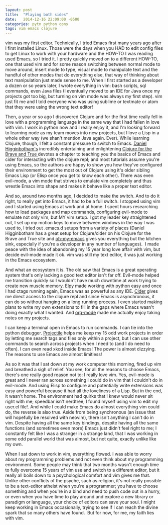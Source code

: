 ```yaml
---
layout: post
title:  "Playing both sides"
date:   2014-12-16 22:09:00 -0500
categories: pytn python cons
tags: vim emacs clojure 
---
```

vim was my first editor. Technically, I tried Emacs first many years ago after I first installed Linux. Those were the days when you HAD to edit config files to get Linux to work with your hardware and the HOW-TO I was reading used Emacs, so I tried it. I pretty quickly moved on to a different HOW-TO, one that used vim and for some reason switching between normal mode to move around, insert mode to type, visual mode to manipulate text and the handful of other modes that do everything else, that way of thinking about text manipulation just made sense to me. When I first started as a developer a dozen or so years later, I wrote everything in vim: bash scripts, sql commands, even Java files (I eventually moved to an IDE for Java once my projects got too big, but turning on vim mode was always my first step). vim just fit me and I told everyone who was using sublime or textmate or atom that they were using the wrong text editor!

Then, a year or so ago I discovered Clojure and for the first time really fell in love with a programming language in the same way that I had fallen in love with vim. I work in python now and I really enjoy it, and I'm looking forward to learning node as my team moves into new projects, but I love a Lisp in a whole other way (we shan't mention Java again. Ever). While learning Clojure, though, I felt a constant pressure to switch to Emacs. <a href="http://www.flyingmachinestudios.com/">Daniel Higginbotham's</a> incredibly entertaining and enlightening <a href="http://www.braveclojure.com/">Clojure for the Brave and True </a>devotes a chapter to teaching you the basics of Emacs and cider for interacting with the clojure repl; and most tutorials assume you're using Emacs, so the authors are happy to show you how they've configured their environment to get the most out of Clojure using it's older sibling Emacs Lisp (or Elisp once you get to know each other). There was even evil-mode, a vim mode that strives to emulate vim completely and thus wrestle Emacs into shape and makes it behave like a proper text editor.

And so, around two months ago, I decided to make the switch. And to do it right, to really get into Emacs, it had to be a full switch. I stopped using vim and I started using Emacs at work and at home. I spent hours researching how to load packages and map commands, configuring evil-mode to emulate not only vim, but MY vim setup. I got my leader key straightened out, I set up my motion keys to move between windows in the way I was used to, I tried out .emacs.d setups from a variety of places (Daniel Higginbotham has a great setup for Clojure/cider on his Clojure for the Brave and True site and <a href="https://github.com/xiaohanyu/oh-my-emacs">oh-my-emacs</a> gives you everything but the kitchen sink, especially if you're a developer in any number of languages).  I made peace with the idea of abandoning my 15 year long love affair with vim, but decide evil-mode made it ok. vim was still my text editor, it was just working in the Emacs ecosystem.

And what an ecosystem it is. The old saw that Emacs is a great operating system that's only lacking a good text editor isn't far off. Evil-mode helped me transition quickly so I wouldn't have much downtime at work trying to create new muscle memory. Elpy made working with python easy and once I had ctags running again, Emacs was as powerful as any IDE. <a href="https://github.com/clojure-emacs/cider">Cider</a> gives me direct access to the clojure repl and since Emacs is asynchronous, it can do so without hanging on a long running process. I even started making plans to write my own extensions to fill in the gaps where Emacs wasn't doing exactly what I wanted. And <a href="http://orgmode.org/">org-mode</a> made me actually enjoy taking notes on my projects.

I can keep a terminal open in Emacs to run commands. I can tie into the python debugger. <a href="https://github.com/bbatsov/projectile">Projectile</a> helps me keep my 15 odd work projects in order by letting me search tags and files only within a project, but I can use other commands to search across projects when I need to (and I do need to often). I can even read xkcd inside Emacs! The power is almost dizzying. The reasons to use Emacs are almost limitless!

As so it was that I sat down at my work computer this morning, fired up vim and breathed a sigh of relief. You see, for all the reasons to choose Emacs, there's one really good reason not to: I really love vim. Yes, evil-mode is great and I never ran across something I could do in vim that I couldn't do in evil-mode. And using Elisp to configure and potentially write extensions was easy and powerful because it had all the loveliness of a Lisp. But in the end, it wasn't home. The environment had quirks that I knew would never sit right with me; speedbar isn't nerdtree; I found myself using vim to edit my user.el file!. And while I could make Emacs do almost everything vim could do, the reverse is also true. Aside from being synchronous (an issue that will hopefully be resolved with neovim), there isn't anything I can't do in vim. Despite having all the same key bindings, despite having all the same functions (and sometimes even more) Emacs just didn't feel right to me; I constantly felt like I was a stranger in a strange land, that I was working in some odd parallel world that was almost, but not quite, exactly unlike like my own.

When I sat down to work in vim, everything flowed. I was able to worry about my programming problems and not even think about my programming environment. Some people may think that two months wasn't enough time to fully overcome 15 years of vim use and switch to a different editor, but it really all boils down to a psychological comfort and vim gives me that. Unlike other conflicts of the psyche, such as religion, it's not really possible to be a text-editor atheist when you're a programmer; you have to choose something and when you're in a bind and need to push code out in a hurry, or even when you have time to play around and explore a new library or paradigm or language, your choice of editors can save your soul. I might keep working in Emacs occasionally, trying to see if I can reach the divine spark that so many others have found.  But for now, for me, my faith lies with vim.
